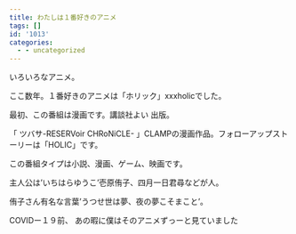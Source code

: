 ```yaml
---
title: わたしは１番好きのアニメ
tags: []
id: '1013'
categories:
  - - uncategorized
---
```


いろいろなアニメ。

ここ数年。１番好きのアニメは「ホリック」xxxholicでした。

最初、この番組は漫画です。講談社よい 出版。

「 ツバサ-RESERVoir CHRoNiCLE- 」CLAMPの漫画作品。フォローアップストーリーは「HOLIC」です。

この番組タイプは小説、漫画、ゲーム、映画です。

主人公は’いちはらゆうこ’壱原侑子、四月一日君尋などが人。

侑子さん有名な言葉’うつせ世は夢、夜の夢こそまこと’。

COVIDー１９前、 あの暇に僕はそのアニメずっーと見ていました
